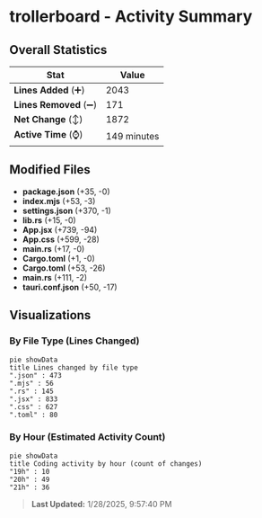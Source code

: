 # trollerboard - Activity Summary 

## Overall Statistics

| Stat                   | Value                                                             |
| ---------------------- | ----------------------------------------------------------------- |
| **Lines Added** (➕)   | 2043                                          |
| **Lines Removed** (➖) | 171                                        |
| **Net Change** (↕)    | 1872                |
| **Active Time** (⌚)   | 149 minutes |


## Modified Files
- **package.json** (+35, -0)
- **index.mjs** (+53, -3)
- **settings.json** (+370, -1)
- **lib.rs** (+15, -0)
- **App.jsx** (+739, -94)
- **App.css** (+599, -28)
- **main.rs** (+17, -0)
- **Cargo.toml** (+1, -0)
- **Cargo.toml** (+53, -26)
- **main.rs** (+111, -2)
- **tauri.conf.json** (+50, -17)

## Visualizations

### By File Type (Lines Changed)

```mermaid
pie showData
title Lines changed by file type
".json" : 473
".mjs" : 56
".rs" : 145
".jsx" : 833
".css" : 627
".toml" : 80
```

### By Hour (Estimated Activity Count)

```mermaid
pie showData
title Coding activity by hour (count of changes)
"19h" : 10
"20h" : 49
"21h" : 36
```


> **Last Updated:** 1/28/2025, 9:57:40 PM